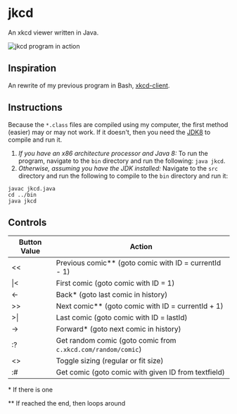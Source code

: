 # jkcd
An xkcd viewer written in Java.

![jkcd program in action](http://imgur.com/bzs3KrYl.png)

## Inspiration
An rewrite of my previous program in Bash, [xkcd-client](https://www.github.com/jlam55555/jkcd).

## Instructions
Because the `*.class` files are compiled using my computer, the first method (easier) may or may not work. If it doesn't, then you need the [JDK8](http://www.oracle.com/technetwork/java/javase/downloads/jdk8-downloads-2133151.html) to compile and run it.

1. *If you have an x86 architecture processor and Java 8:* To run the program, navigate to the `bin` directory and run the following: `java jkcd`.
2. *Otherwise, assuming you have the JDK installed:* Navigate to the `src` directory and run the following to compile to the `bin` directory and run it:
```
javac jkcd.java
cd ../bin
java jkcd
```

## Controls

<table>
  <thead>
    <tr>
      <th>Button Value</th>
      <th>Action</th>
    </tr>
  </thead>
  <tbody>
    <tr>
      <td>&lt;&lt;</td>
      <td>Previous comic** (goto comic with ID = currentId - 1)</td>
    </tr>
    <tr>
      <td>|&lt;</td>
      <td>First comic (goto comic with ID = 1)</td>
    </tr>
    <tr>
      <td>&lt;-</td>
      <td>Back* (goto last comic in history)</td>
    </tr>
    <tr>
      <td>&gt;&gt;</td>
      <td>Next comic** (goto comic with ID = currentId + 1)</td>
    </tr>
    <tr>
      <td>&gt;|</td>
      <td>Last comic (goto comic with ID = lastId)</td>
    </tr>
    <tr>
      <td>-&gt;</td>
      <td>Forward* (goto next comic in history)</td>
    </tr>
    <tr>
      <td>:?</td>
      <td>Get random comic (goto comic from <code>c.xkcd.com/random/comic</code>)</td>
    </tr>
    <tr>
      <td>&lt;&gt;</td>
      <td>Toggle sizing (regular or fit size)</td>
    </tr>
    <tr>
      <td>:#</td>
      <td>Get comic (goto comic with given ID from textfield)</td>
    </tr>
  </tbody>
</table>

\* If there is one

\*\* If reached the end, then loops around
